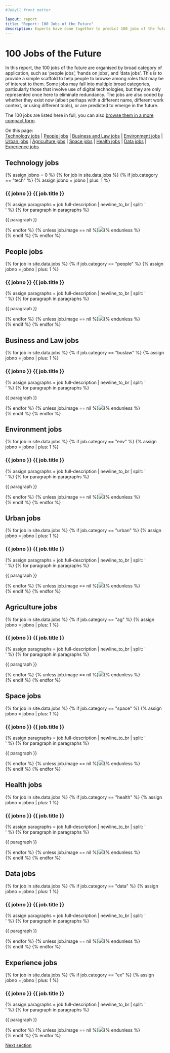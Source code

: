 ```yaml
---
#Jekyll front matter

layout: report
title: "Report: 100 Jobs of the Future"
description: Experts have come together to predict 100 jobs of the future.
---
```

<h1>100 Jobs of the Future</h1>

In this report, the 100 jobs of the future are organised by broad category of application, such as ‘people jobs’, ‘hands on jobs’, and ‘data jobs’. This is to provide a simple scaffold to help people to browse among roles that may be of interest to them. Some jobs may fall into multiple broad categories, particularly those that involve use of digital technologies, but they are only represented once here to eliminate redundancy. The jobs are also coded by whether they exist now (albeit perhaps with a different name, different work context, or using different tools), or are predicted to emerge in the future.

The 100 jobs are listed here in full, you can also <a href="/browse/">browse them in a more compact form</a>. 

<p>On this page:<br>
  <a href="#technology-jobs">Technology jobs</a> |
  <a href="#people-jobs">People jobs</a> |
  <a href="#buslaw-jobs">Business and Law jobs</a> |
  <a href="#environment-jobs">Environment jobs</a> |
  <a href="#urban-jobs">Urban jobs</a> |
  <a href="#agriculture-jobs">Agriculture jobs</a> |
  <a href="#space-jobs">Space jobs</a> |
  <a href="#health-jobs">Health jobs</a> |
  <a href="#data-jobs">Data jobs</a> |
  <a href="#experience-jobs">Experience jobs</a>
</p>

## Technology jobs
{% assign jobno = 0 %}
{% for job in site.data.jobs %}
  {% if job.category == "tech" %}
    {% assign jobno = jobno | plus: 1 %}
  <div>
    <h3 class="report-job-heading {% if job.new == "new" %}new{% endif %}"><span>{{ jobno }}</span> {{ job.title }}</h3>
    {% assign paragraphs = job.full-description | newline_to_br | split: '<br />' %}
    {% for paragraph in paragraphs %}<p>{{ paragraph }}</p>{% endfor %}
    {% unless job.image == nil %}<img src="/img/jobs/{{ job.image }}">{% endunless %}
  </div>
  {% endif %}
{% endfor %}

## People jobs
{% for job in site.data.jobs %}
  {% if job.category == "people" %}
    {% assign jobno = jobno | plus: 1 %}
  <div>
    <h3 class="report-job-heading {% if job.new == "new" %}new{% endif %}"><span>{{ jobno }}</span> {{ job.title }}</h3>
    {% assign paragraphs = job.full-description | newline_to_br | split: '<br />' %}
    {% for paragraph in paragraphs %}<p>{{ paragraph }}</p>{% endfor %}
    {% unless job.image == nil %}<img src="/img/jobs/{{ job.image }}">{% endunless %}
  </div>
  {% endif %}
{% endfor %}

## Business and Law jobs
{% for job in site.data.jobs %}
  {% if job.category == "buslaw" %}
    {% assign jobno = jobno | plus: 1 %}
  <div>
    <h3 class="report-job-heading {% if job.new == "new" %}new{% endif %}"><span>{{ jobno }}</span> {{ job.title }}</h3>
    {% assign paragraphs = job.full-description | newline_to_br | split: '<br />' %}
    {% for paragraph in paragraphs %}<p>{{ paragraph }}</p>{% endfor %}
    {% unless job.image == nil %}<img src="/img/jobs/{{ job.image }}">{% endunless %}
  </div>
  {% endif %}
{% endfor %}

## Environment jobs
{% for job in site.data.jobs %}
  {% if job.category == "env" %}
    {% assign jobno = jobno | plus: 1 %}
  <div>
    <h3 class="report-job-heading {% if job.new == "new" %}new{% endif %}"><span>{{ jobno }}</span> {{ job.title }}</h3>
    {% assign paragraphs = job.full-description | newline_to_br | split: '<br />' %}
    {% for paragraph in paragraphs %}<p>{{ paragraph }}</p>{% endfor %}
    {% unless job.image == nil %}<img src="/img/jobs/{{ job.image }}">{% endunless %}
  </div>
  {% endif %}
{% endfor %}

## Urban jobs
{% for job in site.data.jobs %}
  {% if job.category == "urban" %}
    {% assign jobno = jobno | plus: 1 %}
  <div>
    <h3 class="report-job-heading {% if job.new == "new" %}new{% endif %}"><span>{{ jobno }}</span> {{ job.title }}</h3>
    {% assign paragraphs = job.full-description | newline_to_br | split: '<br />' %}
    {% for paragraph in paragraphs %}<p>{{ paragraph }}</p>{% endfor %}
    {% unless job.image == nil %}<img src="/img/jobs/{{ job.image }}">{% endunless %}
  </div>
  {% endif %}
{% endfor %}

## Agriculture jobs
{% for job in site.data.jobs %}
  {% if job.category == "ag" %}
    {% assign jobno = jobno | plus: 1 %}
  <div>
    <h3 class="report-job-heading {% if job.new == "new" %}new{% endif %}"><span>{{ jobno }}</span> {{ job.title }}</h3>
    {% assign paragraphs = job.full-description | newline_to_br | split: '<br />' %}
    {% for paragraph in paragraphs %}<p>{{ paragraph }}</p>{% endfor %}
    {% unless job.image == nil %}<img src="/img/jobs/{{ job.image }}">{% endunless %}
  </div>
  {% endif %}
{% endfor %}

## Space jobs
{% for job in site.data.jobs %}
  {% if job.category == "space" %}
    {% assign jobno = jobno | plus: 1 %}
  <div>
    <h3 class="report-job-heading {% if job.new == "new" %}new{% endif %}"><span>{{ jobno }}</span> {{ job.title }}</h3>
    {% assign paragraphs = job.full-description | newline_to_br | split: '<br />' %}
    {% for paragraph in paragraphs %}<p>{{ paragraph }}</p>{% endfor %}
    {% unless job.image == nil %}<img src="/img/jobs/{{ job.image }}">{% endunless %}
  </div>
  {% endif %}
{% endfor %}

## Health jobs
{% for job in site.data.jobs %}
  {% if job.category == "health" %}
    {% assign jobno = jobno | plus: 1 %}
  <div>
    <h3 class="report-job-heading {% if job.new == "new" %}new{% endif %}"><span>{{ jobno }}</span> {{ job.title }}</h3>
    {% assign paragraphs = job.full-description | newline_to_br | split: '<br />' %}
    {% for paragraph in paragraphs %}<p>{{ paragraph }}</p>{% endfor %}
    {% unless job.image == nil %}<img src="/img/jobs/{{ job.image }}">{% endunless %}
  </div>
  {% endif %}
{% endfor %}

## Data jobs
{% for job in site.data.jobs %}
  {% if job.category == "data" %}
    {% assign jobno = jobno | plus: 1 %}
  <div>
    <h3 class="report-job-heading {% if job.new == "new" %}new{% endif %}"><span>{{ jobno }}</span> {{ job.title }}</h3>
    {% assign paragraphs = job.full-description | newline_to_br | split: '<br />' %}
    {% for paragraph in paragraphs %}<p>{{ paragraph }}</p>{% endfor %}
    {% unless job.image == nil %}<img src="/img/jobs/{{ job.image }}">{% endunless %}
  </div>
  {% endif %}
{% endfor %}

## Experience jobs
{% for job in site.data.jobs %}
  {% if job.category == "ex" %}
    {% assign jobno = jobno | plus: 1 %}
  <div>
    <h3 class="report-job-heading {% if job.new == "new" %}new{% endif %}"><span>{{ jobno }}</span> {{ job.title }}</h3>
    {% assign paragraphs = job.full-description | newline_to_br | split: '<br />' %}
    {% for paragraph in paragraphs %}<p>{{ paragraph }}</p>{% endfor %}
    {% unless job.image == nil %}<img src="/img/jobs/{{ job.image }}">{% endunless %}
  </div>
  {% endif %}
{% endfor %}

<p class="report-pagination"><a class="button chevron" href="/report/references/">Next section</a></p>
